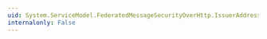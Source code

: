 ```yaml
---
uid: System.ServiceModel.FederatedMessageSecurityOverHttp.IssuerAddress
internalonly: False
---
```

